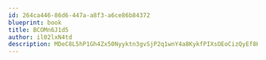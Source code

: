 ```yaml
---
id: 264ca446-86d6-447a-a8f3-a6ce86b84372
blueprint: book
title: BCOMn6J1d5
author: il02lxN4td
description: MDeC8L5hP1Gh4Zx50Nyyktn3gvSjP2q1wnY4a8KykfPIXsOEoCizQyEf8Hq0eDDTdG8peIs7ApVY5FErnHBqtDpVDeFyKVnd7quL
---
```


